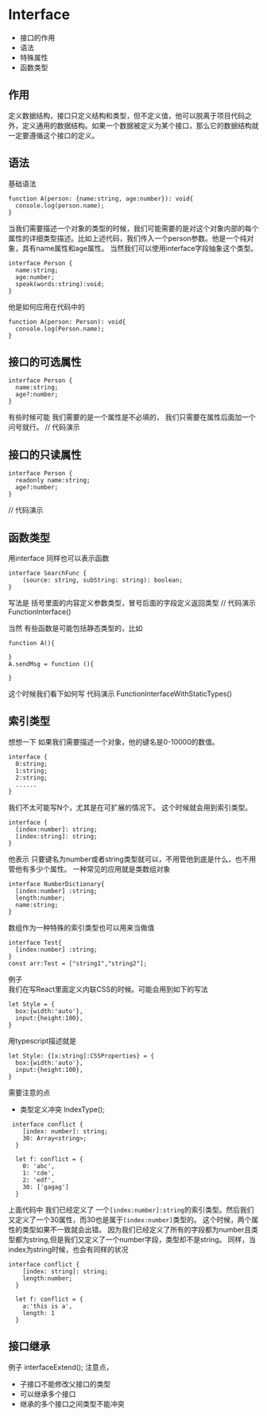 # Interface
+ 接口的作用
+ 语法
+ 特殊属性
+ 函数类型

## 作用
定义数据结构，接口只定义结构和类型，但不定义值，他可以脱离于项目代码之外，定义通用的数据结构。如果一个数据被定义为某个接口，那么它的数据结构就一定要遵循这个接口的定义。

## 语法
基础语法
```
function A(person: {name:string, age:number}): void{
  console.log(person.name);
}
```
当我们需要描述一个对象的类型的时候，我们可能需要的是对这个对象内部的每个属性的详细类型描述。比如上述代码，我们传入一个person参数。他是一个纯对象，具有name属性和age属性。
当然我们可以使用interface字段抽象这个类型。
```
interface Person {
  name:string;
  age:number;
  speak(words:string):void;
}
```
他是如何应用在代码中的
```
function A(person: Person): void{
  console.log(Person.name);
}
```

## 接口的可选属性
```
interface Person {
  name:string;
  age?:number;
}
```
有些时候可能 我们需要的是一个属性是不必填的，
我们只需要在属性后面加一个问号就行。
// 代码演示

## 接口的只读属性
```
interface Person {
  readonly name:string;
  age?:number;
}
```
// 代码演示

## 函数类型
用interface 同样也可以表示函数
```
interface SearchFunc {
    (source: string, subString: string): boolean;
}
```
写法是 括号里面的内容定义参数类型，冒号后面的字段定义返回类型
// 代码演示 FunctionInterface()

当然 有些函数是可能包括静态类型的，比如
```
function A(){

}
A.sendMsg = function (){
  
}
```

这个时候我们看下如何写 
代码演示 FunctionInterfaceWithStaticTypes()




## 索引类型
想想一下 如果我们需要描述一个对象，他的键名是0-10000的数值。
```
interface {
  0:string;
  1:string;
  2:string;
  ......
}
```
我们不太可能写N个，尤其是在可扩展的情况下。
这个时候就会用到索引类型。
```
interface {
  [index:number]: string;
  [index:string]: string;
}
```
他表示 只要键名为number或者string类型就可以，不用管他到底是什么，也不用管他有多少个属性。
一种常见的应用就是类数组对象
```
interface NumberDictionary{
  [index:number] :string;
  length:number;
  name:string;
}
```
数组作为一种特殊的索引类型也可以用来当做值
```
interface Test{
  [index:number] :string;
}
const arr:Test = ["string1","string2"];
```

例子  
我们在写React里面定义内联CSS的时候。可能会用到如下的写法
```
let Style = {
  box:{width:'auto'},
  input:{height:100},
}
```
用typescript描述就是
```
let Style: {[x:string]:CSSProperties} = {
  box:{width:'auto'},
  input:{height:100},
}
```


需要注意的点
+ 类型定义冲突  IndexType();
```
 interface conflict {
    [index: number]: string;
    30: Array<string>;
  }

  let f: conflict = {
    0: 'abc',
    1: 'cde',
    2: 'edf',
    30: ['gagag']
  }
```
上面代码中 我们已经定义了 一个`[index:number]:string`的索引类型。然后我们又定义了一个30属性，而30也是属于`[index:number]`类型的。
这个时候，两个属性的类型如果不一致就会出错。 因为我们已经定义了所有的字段都为number且类型都为string,但是我们又定义了一个number字段，类型却不是string。 
同样，当index为string时候，也会有同样的状况
```
interface conflict {
    [index: string]: string;
    length:number;
  }

  let f: conflict = {
    a:'this is a',
    length: 1
  }
```


## 接口继承
例子 interfaceExtend();
注意点，
+ 子接口不能修改父接口的类型
+ 可以继承多个接口
+ 继承的多个接口之间类型不能冲突
